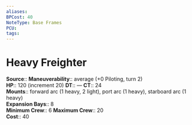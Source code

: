 ```yaml
---
aliases: 
BPCost: 40
NoteType: Base Frames
PCU: 
tags: 
---
```


# Heavy Freighter

**Source**::
**Maneuverability**:: average (+0 Piloting, turn 2)  
**HP**:: 120 (increment 20)
**DT**:: —
**CT**:: 24  
**Mounts**:: forward arc (1 heavy, 2 light), port arc (1 heavy), starboard arc (1 heavy)  
**Expansion Bays**:: 8  
**Minimum Crew**:: 6
**Maximum Crew**:: 20  
**Cost**:: 40